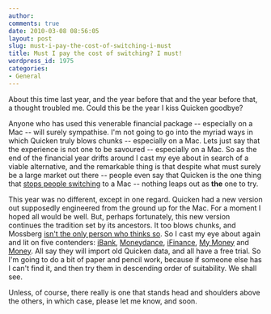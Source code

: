 ```yaml
---
author:
comments: true
date: 2010-03-08 08:56:05
layout: post
slug: must-i-pay-the-cost-of-switching-i-must
title: Must I pay the cost of switching? I must!
wordpress_id: 1975
categories:
- General
---
```


About this time last year, and the year before that and the year before that, a thought troubled me. Could this be the year I kiss Quicken goodbye?

Anyone who has used this venerable financial package -- especially on a Mac -- will surely sympathise. I'm not going to go into the myriad ways in which Quicken truly blows chunks -- especially on a Mac. Lets just say that the experience is not one to be savoured -- especially on a Mac. So as the end of the financial year drifts around I cast my eye about in search of a viable alternative, and the remarkable thing is that despite what must surely be a large market out there -- people even say that Quicken is the one thing that [stops people switching](http://ptech.allthingsd.com/20100224/mac-quicken-gets-deductions-for-iffy-upgrade/) to a Mac -- nothing leaps out as **the** one to try.

This year was no different, except in one regard. Quicken had a new version out supposedly engineered from the ground up for the Mac. For a moment I hoped all would be well. But, perhaps fortunately, this new version continues the tradition set by its ancestors. It too blows chunks, and Mossberg [isn't the only person who thinks so](http://mashable.com/2010/02/25/quicken-essentials-mac/#comment-36887705). So I cast my eye about again and lit on five contenders: [iBank](http://www.iggsoftware.com/ibank/features.php#ibank3_nav), [Moneydance](http://moneydance.com/features), [iFinance](http://www.synium.de/products/ifinance/index.html#FAQ), [My Money](http://www.mthbuilt.com/products.html) and [Money](http://www.jumsoft.com/money/). All say they will import old Quicken data, and all have a free trial. So I'm going to do a bit of paper and pencil work, because if someone else has I can't find it, and then try them in descending order of suitability. We shall see.

Unless, of course, there really is one that stands head and shoulders above the others, in which case, please let me know, and soon.
